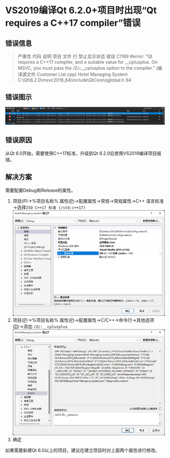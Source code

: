 # VS2019编译Qt 6.2.0+项目时出现“Qt requires a C++17 compiler”错误

## 错误信息

> 严重性    代码    说明    项目    文件    行  禁止显示状态
> 错误  C1189   #error:  "Qt requires a C++17 compiler, and a suitable value for __cplusplus. On MSVC, you must pass the /Zc:__cplusplus option to the compiler." (编译源文件 Customer List.cpp)  Hotel Managing System   C:\Qt\6.2.0\msvc2019_64\include\QtCore\qglobal.h    94

## 错误图示

![错误图示](../../图片/VS2019编译Qt6.2.0+项目时出现“QtrequiresaC++17compiler”错误错误图示.png "错误图示")

## 错误原因

从Qt 6.0开始，需要使用C++17标准，升级到Qt 6.2.0后使用VS2019编译项目报错。

## 解决方案

需要配置Debug和Release的属性。

1. 项目(P)→%项目名称% 属性(<u>P</u>)→配置属性→常规→常规属性→C++ 语言标准→选择`ISO C++17 标准 (/std:c++17)`
   ![错误图示](../../图片/VS2019编译Qt6.2.0+项目时出现“QtrequiresaC++17compiler”错误步骤一.png "错误图示")
2. 项目(<u>P</u>)→%项目名称% 属性(<u>P</u>)→配置属性→C/C++→命令行→其他选项(<u>D</u>)→添加 `/Zc:__cplusplus`![错误图示](../../图片/VS2019编译Qt6.2.0+项目时出现“QtrequiresaC++17compiler”错误步骤二.png "错误图示")
3. 确定

如果需要新建Qt 6.0以上的项目，建议在建立项目时对上面两个属性进行修改。
